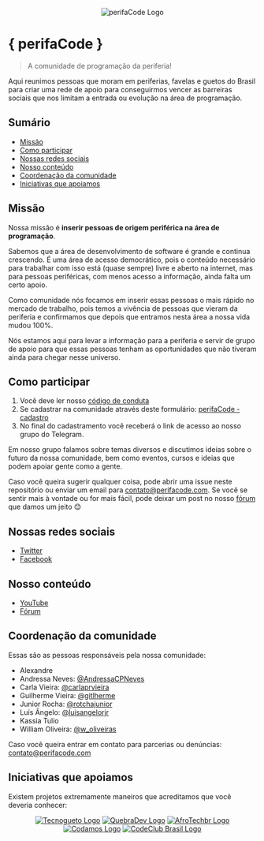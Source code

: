 <p align="center">
    <img src="assets/logos/perifaCode.png" alt="perifaCode Logo">
</p>

# { perifaCode }

> A comunidade de programação da periferia!

Aqui reunimos pessoas que moram em periferias, favelas e guetos do Brasil para criar uma rede de apoio para conseguirmos vencer as barreiras sociais que nos limitam a entrada ou evolução na área de programação.

## Sumário

- [Missão](#missão)
- [Como participar](#como-participar)
- [Nossas redes sociais](#nossas-redes-sociais)
- [Nosso conteúdo](#nosso-conteúdo)
- [Coordenação da comunidade](#coordenação-da-comunidade)
- [Iniciativas que apoiamos](#iniciativas-que-apoiamos)

## Missão

Nossa missão é **inserir pessoas de origem periférica na área de programação**.

Sabemos que a área de desenvolvimento de software é grande e continua crescendo. É uma área de acesso democrático, pois o conteúdo necessário para trabalhar com isso está (quase sempre) livre e aberto na internet, mas para pessoas periféricas, com menos acesso a informação, ainda falta um certo apoio.

Como comunidade nós focamos em inserir essas pessoas o mais rápido no mercado de trabalho, pois temos a vivência de pessoas que vieram da periferia e confirmamos que depois que entramos nesta área a nossa vida mudou 100%.

Nós estamos aqui para levar a informação para a periferia e servir de grupo de apoio para que essas pessoas tenham as oportunidades que não tiveram ainda para chegar nesse universo.

## Como participar

1. Você deve ler nosso [código de conduta](CONDUCT.md)
2. Se cadastrar na comunidade através deste formulário: [perifaCode - cadastro](http://bit.ly/cadastro-perifacode)
3. No final do cadastramento você receberá o link de acesso ao nosso grupo do Telegram.

Em nosso grupo falamos sobre temas diversos e discutimos ideias sobre o futuro da nossa comunidade, bem como eventos, cursos e ideias que podem apoiar gente como a gente.

Caso você queira sugerir qualquer coisa, pode abrir uma issue neste repositório ou enviar um email para contato@perifacode.com.
Se você se sentir mais à vontade ou for mais fácil, pode deixar um post no nosso [fórum](https://forum.perifacode.com) que damos um jeito :blush:

## Nossas redes sociais

- [Twitter](https://twitter.com/perifacode)
- [Facebook](https://facebook.com/perifacode)

## Nosso conteúdo

- [YouTube](https://www.youtube.com/channel/UCs4veOoKGYLyg1db8_YwhWw)
- [Fórum](https://forum.perifacode.com)

## Coordenação da comunidade

Essas são as pessoas responsáveis pela nossa comunidade:

- Alexandre
- Andressa Neves: [@AndressaCPNeves](https://twitter.com/AndressaCPNeves)
- Carla Vieira: [@carlaprvieira](https://twitter.com/carlaprvieira)
- Guilherme Vieira: [@gitlherme](https://twitter.com/gitlherme)
- Junior Rocha: [@rotchajunior](https://twitter.com/rotchajunior)
- Luís Ângelo: [@luisangelorjr](https://twitter.com/luisangelorjr)
- Kassia Tulio
- William Oliveira: [@w_oliveiras](https://twitter.com/w_oliveiras)

Caso você queira entrar em contato para parcerias ou denúncias: [contato@perifacode.com](mailto:contato@perifacode.com)

## Iniciativas que apoiamos

Existem projetos extremamente maneiros que acreditamos que você deveria conhecer:

<p align="center">
    <a href="https://www.tecnogueto.com.br"><img src="assets/logos/tecnogueto.png" alt="Tecnogueto Logo"></a>
    <a href="https://www.quebradev.com.br"><img src="assets/logos/quebradev.png" alt="QuebraDev Logo"></a>
    <a href="https://twitter.com/afrotechbr"><img src="assets/logos/afrotechbr.png" alt="AfroTechbr Logo"></a>
    <a href="https://www.codamos.club/"><img src="assets/logos/codamos.png" alt="Codamos Logo"></a>
    <a href="https://www.codeclubbrasil.org.br/"><img src="assets/logos/codeclubbrasil.png" alt="CodeClub Brasil Logo"></a>
</p>
